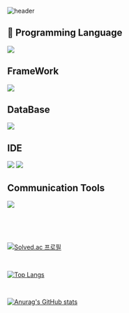 ![header](https://capsule-render.vercel.app/api?type=wave&color=auto&height=300&section=header&text=Welcome&fontSize=90)

  ## 🔨 Programming Language
<img src="https://img.shields.io/badge/Java-007396?style=flat&logo=OpenJDK&logoColor=white"/>

  ## FrameWork
<img src="https://img.shields.io/badge/Spring-6DB33F?style=flat-square&logo=Spring&logoColor=white"/>

  ## DataBase
<img src="https://img.shields.io/badge/MySQL-4479A1?style=flat-square&logo=MySQL&logoColor=white"/>

  ## IDE
<img src="https://img.shields.io/badge/IntelliJ-00000?style=flat-square&logo=intellijidea&logoColor=white"/> <img src="https://img.shields.io/badge/Visual Studio Code-007ACC?style=flat-square&logo=Visual Studio Code&logoColor=white"/>

  ## Communication Tools
<img src="https://img.shields.io/badge/GitHub-181717?style=flat-square&logo=GitHub&logoColor=white"/>

<br><br><br>

[![Solved.ac
프로필](http://mazassumnida.wtf/api/v2/generate_badge?boj=wnsgks9899)](https://solved.ac/wke1wke1)

<br>

[![Top Langs](https://github-readme-stats.vercel.app/api/top-langs/?username=viola30th&show_icons=true&theme=radical)](https://github.com/anuraghazra/github-readme-stats)

<br>

[![Anurag's GitHub stats](https://github-readme-stats.vercel.app/api?username=viola30th&show_icons=true&theme=radical)](https://github.com/anuraghazra/github-readme-stats)
 
